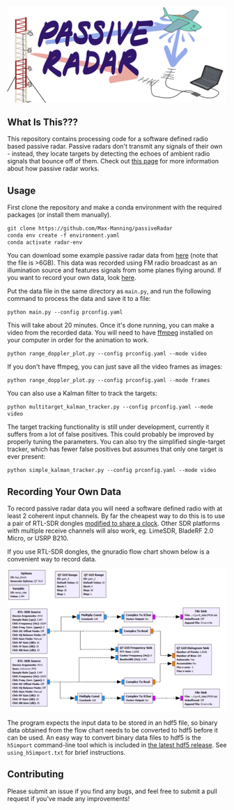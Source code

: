 ![](./title_image.png)

## What Is This???

This repository contains processing code for a software defined radio based passive radar. Passive radars don't transmit any signals of their own - instead, they locate targets by detecting the echoes of ambient radio signals that bounce off of them.  Check out [this page](https://dopplerfish.com/passive-radar/) for more information about how passive radar works.

## Usage
First clone the repository and make a conda environment with the required packages (or install them manually).

```
git clone https://github.com/Max-Manning/passiveRadar
conda env create -f environment.yaml
conda activate radar-env
```
You can download some example passive radar data from [here]( https://drive.google.com/open?id=18dG__H-nbuHJtG6WCHtPq3c_PRLqJA2O) (note that the file is >6GB). This data was recorded using FM radio broadcast as an illumination source and features signals from some planes flying around. If you want to record your own data, look [here](#recording-your-own-data).

Put the data file in the same directory as `main.py`, and run the following command to process the data and save it to a file:

```
python main.py --config prconfig.yaml 
```

This will take about 20 minutes. Once it's done running, you can make a video from the recorded data. You will need to have [ffmpeg](https://ffmpeg.org/download.html) installed on your computer in order for the animation to work.

```
python range_doppler_plot.py --config prconfig.yaml --mode video
```
If you don't have ffmpeg, you can just save all the video frames as images:
```
python range_doppler_plot.py --config prconfig.yaml --mode frames
```
You can also use a Kalman filter to track the targets:

```
python multitarget_kalman_tracker.py --config prconfig.yaml --mode video
```

The target tracking functionality is still under development, currently it suffers from a lot of false positives. This could probably be improved by properly tuning the parameters. You can also try the simplified single-target tracker, which has fewer false positives but assumes that only one target is ever present:

```
python simple_kalman_tracker.py --config prconfig.yaml --mode video
```



## Recording Your Own Data
To record passive radar data you will need a software defined radio with at least 2 coherent input channels. By far the cheapest way to do this is to use a pair of RTL-SDR dongles [modified to share a clock](http://kaira.sgo.fi/2013/09/16-dual-channel-coherent-digital.html). Other SDR platforms with multiple receive channels will also work, eg. LimeSDR, BladeRF 2.0 Micro, or USRP B210.

If you use RTL-SDR dongles, the gnuradio flow chart shown below is a convenient way to record data.

![](./GNUradio_blockDiagram.jpg)

The program expects the input data to be stored in an hdf5 file, so binary data obtained from the flow chart needs to be converted to hdf5 before it can be used. An easy way to convert binary data files to hdf5 is the `h5import` command-line tool which is included in [the latest hdf5 release](https://www.hdfgroup.org/downloads/hdf5/). See `using_h5import.txt` for brief instructions.

## Contributing

Please submit an issue if you find any bugs, and feel free to submit a pull request if you've made any improvements!

   

